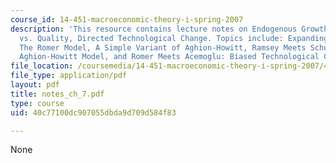 ```yaml
---
course_id: 14-451-macroeconomic-theory-i-spring-2007
description: 'This resource contains lecture notes on Endogenous Growth II: R&D, Varieties
  vs. Quality, Directed Technological Change. Topics include: Expanding Product Variety:
  The Romer Model, A Simple Variant of Aghion-Howitt, Ramsey Meets Schumpeter: The
  Aghion-Howitt Model, and Romer Meets Acemoglu: Biased Technological Change.'
file_location: /coursemedia/14-451-macroeconomic-theory-i-spring-2007/40c77100dc907055dbda9d709d584f83_notes_ch_7.pdf
file_type: application/pdf
layout: pdf
title: notes_ch_7.pdf
type: course
uid: 40c77100dc907055dbda9d709d584f83

---
```

None